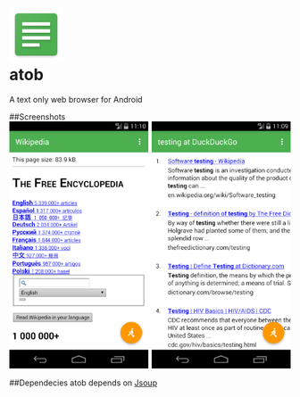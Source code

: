 # <img src="https://github.com/beriain/atob/raw/master/app/src/main/res/mipmap-xhdpi/ic_launcher.png"/><br>atob
A text only web browser for Android

##Screenshots
<img src="./screenshots.png"><br>

##Dependecies
atob depends on <a href="https://jsoup.org/">Jsoup</a>
